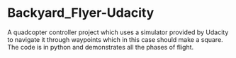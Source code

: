 # Backyard_Flyer-Udacity
A quadcopter controller project which uses a simulator provided by Udacity to navigate it through waypoints which in this case should make a square. The code is in python and demonstrates all the phases of flight. 
